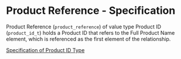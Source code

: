 # Product Reference - Specification

Product Reference (`product_reference`) of value type Product ID (`product_id_t`) holds a Product ID that refers to the Full Product Name element, which is referenced as the first element of the relationship.

[Specification of Product ID Type](../../../types/product_id-spec.en.md)
